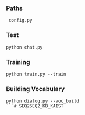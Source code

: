 ### Paths
```
 config.py
```

### Test

```
python chat.py
```


### Training

``` 
python train.py --train
```


### Building Vocabulary

```
python dialog.py --voc_build
```# SEQ2SEQ2_KB_KAIST
